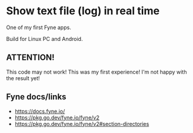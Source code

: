 # Show text file (log) in real time
One of my first Fyne apps.

Build for Linux PC and Android.

## ATTENTION!
This code may not work!
This was my first experience!
I'm not happy with the result yet!

## Fyne docs/links
- https://docs.fyne.io/
- https://pkg.go.dev/fyne.io/fyne/v2
- https://pkg.go.dev/fyne.io/fyne/v2#section-directories



